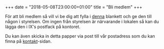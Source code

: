 +++
date = "2018-05-08T23:00:00+01:00"
title = "Bli medlem"
+++

För att bli medlem så vill vi be dig att fylla i [denna](/membership.pdf)
blankett och ge den till någon i styrelsen. Om ingen från styrelsen är
närvarande i lokalen så kan du lägga den i IX's postfack på kontoret.

Du kan även skicka in detta papper via post till vår postadress som du
kan finna på [kontakt](/contact/)-sidan.
